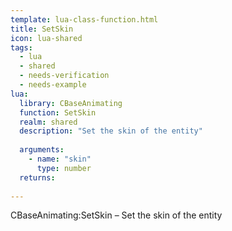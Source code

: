 ```yaml
---
template: lua-class-function.html
title: SetSkin
icon: lua-shared
tags:
  - lua
  - shared
  - needs-verification
  - needs-example
lua:
  library: CBaseAnimating
  function: SetSkin
  realm: shared
  description: "Set the skin of the entity"
  
  arguments:
    - name: "skin"
      type: number
  returns:
    
---
```


<div class="lua__search__keywords">
CBaseAnimating:SetSkin &#x2013; Set the skin of the entity
</div>
